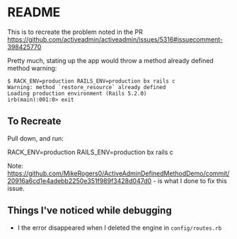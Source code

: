 # README

This is to recreate the problem noted in the PR https://github.com/activeadmin/activeadmin/issues/5316#issuecomment-398425770 

Pretty much, stating up the app would throw a method already defined method warning:

```
$ RACK_ENV=production RAILS_ENV=production bx rails c
Warning: method `restore_resource` already defined
Loading production environment (Rails 5.2.0)
irb(main):001:0> exit
```

## To Recreate

Pull down, and run:

RACK_ENV=production RAILS_ENV=production bx rails c

Note: https://github.com/MikeRogers0/ActiveAdminDefinedMethodDemo/commit/20916a6cd1e4adebb2250e351f989f3428d047d0 - is what I done to fix this issue.

## Things I've noticed while debugging

- I the error disappeared when I deleted the engine in `config/routes.rb`

